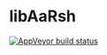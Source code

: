 
<!-- README.md is generated from README.Rmd. Please edit that file -->

# libAaRsh

<!-- badges: start -->

[![AppVeyor build
status](https://ci.appveyor.com/api/projects/status/github/AarshBatra/libAaRsh?branch=master&svg=true)](https://ci.appveyor.com/project/AarshBatra/libAaRsh)
<!-- badges: end -->
